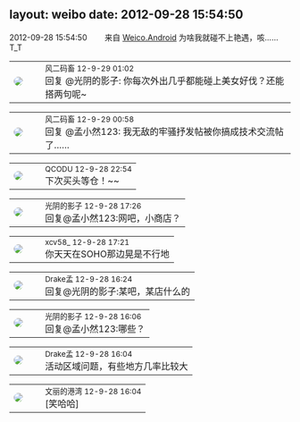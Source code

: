 layout: weibo
date: 2012-09-28 15:54:50
---
<meta name="referrer" content="no-referrer" />

2012-09-28 15:54:50  &nbsp;&nbsp;&nbsp;&nbsp;&nbsp;&nbsp; 来自 <a href="http://app.weibo.com/t/feed/l4RWD" rel="nofollow">Weico.Android</a>
为啥我就碰不上艳遇，咳……T_T ​​​

<table style="width: 100%;">
  <tr>
    <td style="width: 40px;"><img style="border-radius:50%" src="https://tva3.sinaimg.cn/crop.0.0.639.639.50/6d2a6003jw8f3idy69w2gj20hs0hrt9g.jpg?KID=imgbed,tva&Expires=1624463478&ssig=fFdaIw2Wzq"></td>
    <td colspan="2"><small>风二码畜 12-9-29 01:02</small><br/>回复 @光阴的影子: 你每次外出几乎都能碰上美女好伐？还能搭两句呢~</td>
  </tr>
</table>

<table style="width: 100%;">
  <tr>
    <td style="width: 40px;"><img style="border-radius:50%" src="https://tva3.sinaimg.cn/crop.0.0.639.639.50/6d2a6003jw8f3idy69w2gj20hs0hrt9g.jpg?KID=imgbed,tva&Expires=1624463478&ssig=fFdaIw2Wzq"></td>
    <td colspan="2"><small>风二码畜 12-9-29 00:58</small><br/>回复 @孟小然123: 我无敌的牢骚抒发帖被你搞成技术交流帖了……</td>
  </tr>
</table>

<table style="width: 100%;">
  <tr>
    <td style="width: 40px;"><img style="border-radius:50%" src="https://tvax1.sinaimg.cn/crop.0.0.512.512.50/6b69631dly8g0l3egwcbcj20e80e8dfu.jpg?KID=imgbed,tva&Expires=1624463478&ssig=nwXgiRFrUK"></td>
    <td colspan="2"><small>QCODU 12-9-28 22:54</small><br/>下次买头等仓！~~</td>
  </tr>
</table>

<table style="width: 100%;">
  <tr>
    <td style="width: 40px;"><img style="border-radius:50%" src="https://tva4.sinaimg.cn/crop.0.0.180.180.50/4aa814c8jw1e8qgp5bmzyj2050050aa8.jpg?KID=imgbed,tva&Expires=1624463478&ssig=CTbrLXP5k4"></td>
    <td colspan="2"><small>光阴的影子 12-9-28 17:26</small><br/>回复@孟小然123:网吧，小商店？</td>
  </tr>
</table>

<table style="width: 100%;">
  <tr>
    <td style="width: 40px;"><img style="border-radius:50%" src="https://tva3.sinaimg.cn/crop.0.0.1242.1242.50/801f7e9ajw8f3peekcgoqj20yi0yidg9.jpg?KID=imgbed,tva&Expires=1624463478&ssig=3tmFZqLRV5"></td>
    <td colspan="2"><small>xcv58_ 12-9-28 17:21</small><br/>你天天在SOHO那边晃是不行地</td>
  </tr>
</table>

<table style="width: 100%;">
  <tr>
    <td style="width: 40px;"><img style="border-radius:50%" src="https://tva2.sinaimg.cn/crop.52.55.553.553.50/483c94a3jw1eblo5ch8jxj20j60pnjwq.jpg?KID=imgbed,tva&Expires=1624463478&ssig=ZNCwd5pTL%2F"></td>
    <td colspan="2"><small>Drake孟 12-9-28 16:24</small><br/>回复@光阴的影子:某吧，某店什么的</td>
  </tr>
</table>

<table style="width: 100%;">
  <tr>
    <td style="width: 40px;"><img style="border-radius:50%" src="https://tva4.sinaimg.cn/crop.0.0.180.180.50/4aa814c8jw1e8qgp5bmzyj2050050aa8.jpg?KID=imgbed,tva&Expires=1624463478&ssig=CTbrLXP5k4"></td>
    <td colspan="2"><small>光阴的影子 12-9-28 16:06</small><br/>回复@孟小然123:哪些？</td>
  </tr>
</table>

<table style="width: 100%;">
  <tr>
    <td style="width: 40px;"><img style="border-radius:50%" src="https://tva2.sinaimg.cn/crop.52.55.553.553.50/483c94a3jw1eblo5ch8jxj20j60pnjwq.jpg?KID=imgbed,tva&Expires=1624463478&ssig=ZNCwd5pTL%2F"></td>
    <td colspan="2"><small>Drake孟 12-9-28 16:04</small><br/>活动区域问题，有些地方几率比较大</td>
  </tr>
</table>

<table style="width: 100%;">
  <tr>
    <td style="width: 40px;"><img style="border-radius:50%" src="https://tva1.sinaimg.cn/crop.0.0.180.180.50/9dc97b7fjw1e8qgp5bmzyj2050050aa8.jpg?KID=imgbed,tva&Expires=1624463478&ssig=jL8svsFNIB"></td>
    <td colspan="2"><small>文丽的港湾 12-9-28 16:04</small><br/>[笑哈哈]</td>
  </tr>
</table>

